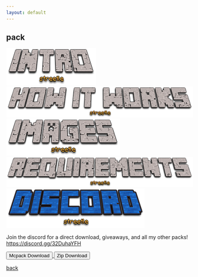 ```yaml
---
layout: default
---
```


## pack

<img src="/all/intro.png" alt="intro">



<img src="/all/how.png" alt="howitworks">



<img src="/all/images.png" alt="images">



<img src="/all/req.png" alt="requirements">



<img src="/all/discord.png" alt="discord">

Join the discord for a direct download, giveaways, and all my other packs!
https://discord.gg/32DuhaYFH

<a href="/pack/custom-colored-hearts-mcpack.mcpack" download="custom-colored-hearts-mcpack"> 
<button type="button">Mcpack Download</button> 
</a>

<a href="/pack/-custom-colored-heartszip.zip" download="custom-colored-hearts-zip"> 
<button type="button">Zip Download</button> 
</a>

[back](./)
